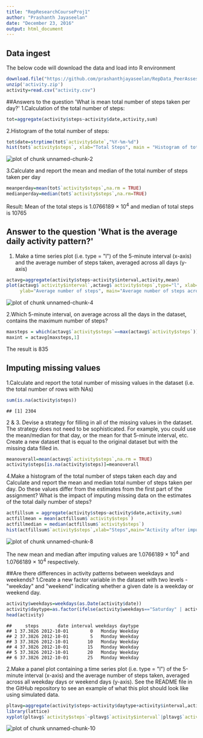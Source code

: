 ```yaml
---
title: "RepResearchCourseProj1"
author: "Prashanth Jayaseelan"
date: "December 23, 2016"
output: html_document
---
```




## Data ingest
The below code will download the data and load into R environment


```r
download.file("https://github.com/prashanthjayaseelan/RepData_PeerAssessment1/raw/master/activity.zip",destfile = "activity.zip")
unzip('activity.zip')
activity=read.csv("activity.csv")
```

##Answers to the question 'What is mean total number of steps taken per day?'
1.Calculation of the total number of steps:

```r
tot=aggregate(activity$steps~activity$date,activity,sum)
```

2.Histogram of the total number of steps:

```r
tot$date=strptime(tot$`activity$date`,"%Y-%m-%d")
hist(tot$`activity$steps`, xlab="Total Steps", main = "Histogram of total steps per day")
```

![plot of chunk unnamed-chunk-2](figure/unnamed-chunk-2-1.png)

3.Calculate and report the mean and median of the total number of steps taken per day

```r
meanperday=mean(tot$`activity$steps`,na.rm = TRUE)
medianperday=median(tot$`activity$steps`,na.rm=TRUE)
```
Result: Mean of the total steps is 1.0766189 &times; 10<sup>4</sup> and median of total steps is 10765


## Answer to the question 'What is the average daily activity pattern?'
1. Make a time series plot (i.e. type = "l") of the 5-minute interval (x-axis) and the average number of steps taken, averaged across all days (y-axis)

```r
actavg=aggregate(activity$steps~activity$interval,activity,mean)
plot(actavg$`activity$interval`,actavg$`activity$steps`,type="l", xlab="Interval in minutes",
     ylab="Average number of steps", main="Average number of steps across all days")
```

![plot of chunk unnamed-chunk-4](figure/unnamed-chunk-4-1.png)

2.Which 5-minute interval, on average across all the days in the dataset, contains the maximum number of steps?

```r
maxsteps = which(actavg$`activity$steps`==max(actavg$`activity$steps`))
maxint = actavg[maxsteps,1]
```
The result is 835

## Imputing missing values
1.Calculate and report the total number of missing values in the dataset (i.e. the total number of rows with NAs)

```r
sum(is.na(activity$steps))
```

```
## [1] 2304
```

2 & 3. Devise a strategy for filling in all of the missing values in the dataset. The strategy does not need to be sophisticated. For example, you could use the mean/median for that day, or the mean for that 5-minute interval, etc. Create a new dataset that is equal to the original dataset but with the missing data filled in.

```r
meanoverall=mean(actavg$`activity$steps`,na.rm = TRUE)
activity$steps[is.na(activity$steps)]=meanoverall
```

4.Make a histogram of the total number of steps taken each day and Calculate and report the mean and median total number of steps taken per day. Do these values differ from the estimates from the first part of the assignment? What is the impact of imputing missing data on the estimates of the total daily number of steps?

```r
actfillsum = aggregate(activity$steps~activity$date,activity,sum)
actfillmean = mean(actfillsum$`activity$steps`)
actfillmedian = median(actfillsum$`activity$steps`)
hist(actfillsum$`activity$steps`,xlab="Steps",main="Activity after imputing mean")
```

![plot of chunk unnamed-chunk-8](figure/unnamed-chunk-8-1.png)

The new mean and median after imputing values are 1.0766189 &times; 10<sup>4</sup> and 1.0766189 &times; 10<sup>4</sup> respectively.


##Are there differences in activity patterns between weekdays and weekends?
1.Create a new factor variable in the dataset with two levels - "weekday" and "weekend" indicating whether a given date is a weekday or weekend day.


```r
activity$weekdays=weekdays(as.Date(activity$date))
activity$daytype=as.factor(ifelse(activity$weekdays=="Saturday" | activity$weekdays=="Sunday", "Weekend","Weekday"))
head(activity)
```

```
##     steps       date interval weekdays daytype
## 1 37.3826 2012-10-01        0   Monday Weekday
## 2 37.3826 2012-10-01        5   Monday Weekday
## 3 37.3826 2012-10-01       10   Monday Weekday
## 4 37.3826 2012-10-01       15   Monday Weekday
## 5 37.3826 2012-10-01       20   Monday Weekday
## 6 37.3826 2012-10-01       25   Monday Weekday
```

2.Make a panel plot containing a time series plot (i.e. type = "l") of the 5-minute interval (x-axis) and the average number of steps taken, averaged across all weekday days or weekend days (y-axis). See the README file in the GitHub repository to see an example of what this plot should look like using simulated data.


```r
pltavg=aggregate(activity$steps~activity$daytype+activity$interval,activity,mean)
library(lattice)
xyplot(pltavg$`activity$steps`~pltavg$`activity$interval`|pltavg$`activity$daytype`,type="l",xlab="Interval",ylab="Number of steps",layout=c(1,2))
```

![plot of chunk unnamed-chunk-10](figure/unnamed-chunk-10-1.png)



